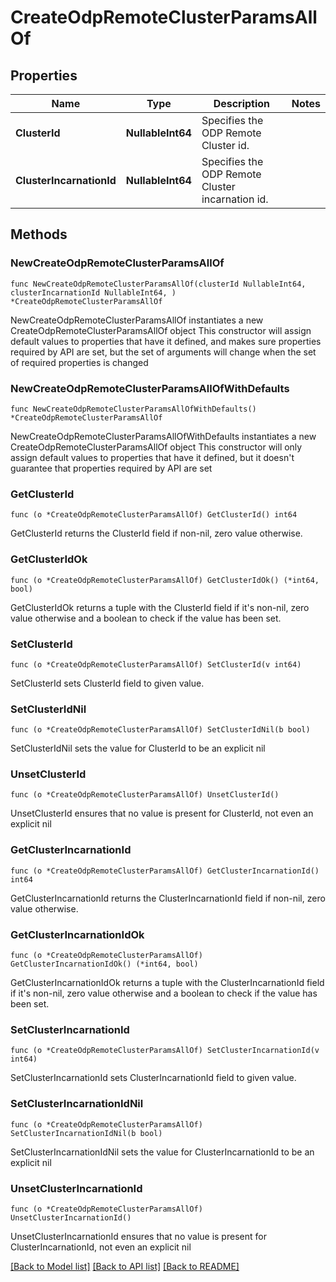 # CreateOdpRemoteClusterParamsAllOf

## Properties

Name | Type | Description | Notes
------------ | ------------- | ------------- | -------------
**ClusterId** | **NullableInt64** | Specifies the ODP Remote Cluster id. | 
**ClusterIncarnationId** | **NullableInt64** | Specifies the ODP Remote Cluster incarnation id. | 

## Methods

### NewCreateOdpRemoteClusterParamsAllOf

`func NewCreateOdpRemoteClusterParamsAllOf(clusterId NullableInt64, clusterIncarnationId NullableInt64, ) *CreateOdpRemoteClusterParamsAllOf`

NewCreateOdpRemoteClusterParamsAllOf instantiates a new CreateOdpRemoteClusterParamsAllOf object
This constructor will assign default values to properties that have it defined,
and makes sure properties required by API are set, but the set of arguments
will change when the set of required properties is changed

### NewCreateOdpRemoteClusterParamsAllOfWithDefaults

`func NewCreateOdpRemoteClusterParamsAllOfWithDefaults() *CreateOdpRemoteClusterParamsAllOf`

NewCreateOdpRemoteClusterParamsAllOfWithDefaults instantiates a new CreateOdpRemoteClusterParamsAllOf object
This constructor will only assign default values to properties that have it defined,
but it doesn't guarantee that properties required by API are set

### GetClusterId

`func (o *CreateOdpRemoteClusterParamsAllOf) GetClusterId() int64`

GetClusterId returns the ClusterId field if non-nil, zero value otherwise.

### GetClusterIdOk

`func (o *CreateOdpRemoteClusterParamsAllOf) GetClusterIdOk() (*int64, bool)`

GetClusterIdOk returns a tuple with the ClusterId field if it's non-nil, zero value otherwise
and a boolean to check if the value has been set.

### SetClusterId

`func (o *CreateOdpRemoteClusterParamsAllOf) SetClusterId(v int64)`

SetClusterId sets ClusterId field to given value.


### SetClusterIdNil

`func (o *CreateOdpRemoteClusterParamsAllOf) SetClusterIdNil(b bool)`

 SetClusterIdNil sets the value for ClusterId to be an explicit nil

### UnsetClusterId
`func (o *CreateOdpRemoteClusterParamsAllOf) UnsetClusterId()`

UnsetClusterId ensures that no value is present for ClusterId, not even an explicit nil
### GetClusterIncarnationId

`func (o *CreateOdpRemoteClusterParamsAllOf) GetClusterIncarnationId() int64`

GetClusterIncarnationId returns the ClusterIncarnationId field if non-nil, zero value otherwise.

### GetClusterIncarnationIdOk

`func (o *CreateOdpRemoteClusterParamsAllOf) GetClusterIncarnationIdOk() (*int64, bool)`

GetClusterIncarnationIdOk returns a tuple with the ClusterIncarnationId field if it's non-nil, zero value otherwise
and a boolean to check if the value has been set.

### SetClusterIncarnationId

`func (o *CreateOdpRemoteClusterParamsAllOf) SetClusterIncarnationId(v int64)`

SetClusterIncarnationId sets ClusterIncarnationId field to given value.


### SetClusterIncarnationIdNil

`func (o *CreateOdpRemoteClusterParamsAllOf) SetClusterIncarnationIdNil(b bool)`

 SetClusterIncarnationIdNil sets the value for ClusterIncarnationId to be an explicit nil

### UnsetClusterIncarnationId
`func (o *CreateOdpRemoteClusterParamsAllOf) UnsetClusterIncarnationId()`

UnsetClusterIncarnationId ensures that no value is present for ClusterIncarnationId, not even an explicit nil

[[Back to Model list]](../README.md#documentation-for-models) [[Back to API list]](../README.md#documentation-for-api-endpoints) [[Back to README]](../README.md)


